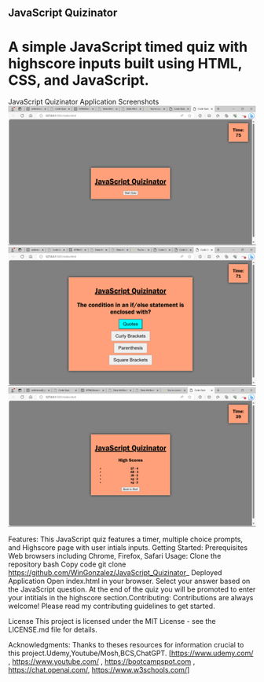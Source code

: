 ## JavaScript Quizinator  


# A simple JavaScript timed quiz with highscore inputs built using HTML, CSS, and JavaScript.

JavaScript Quizinator Application Screenshots
![Displays Beginning of Quiz with start button.](image-2.png)
![Displays An example JavaScript question with multiple choice boxes.](image-3.png)
![Displays Highscore Section with initials list from 1-5. ](image-1.png)

Features: This JavaScript quiz features a timer, multiple choice prompts, and Highscore page with user intials inputs. 
Getting Started: Prerequisites Web browsers including Chrome, Firefox, Safari Usage: Clone the repository bash Copy code git clone https://github.com/WinGonzalez/JavaScript_Quizinator_ 
Deployed Application 
Open index.html in your browser. Select your answer based on the JavaScript question. At the end of the quiz you will be promoted to enter your intitials in the highscore section.Contributing: Contributions are always welcome! Please read my contributing guidelines to get started.

License This project is licensed under the MIT License - see the LICENSE.md file for details.

Acknowledgments: Thanks to theses resources for information crucial to this project.Udemy,Youtube/Mosh,BCS,ChatGPT. [https://www.udemy.com/ , https://www.youtube.com/ , https://bootcampspot.com , https://chat.openai.com/, https://www.w3schools.com/]
